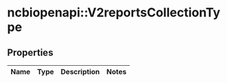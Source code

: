 # ncbiopenapi::V2reportsCollectionType


## Properties
Name | Type | Description | Notes
------------ | ------------- | ------------- | -------------


